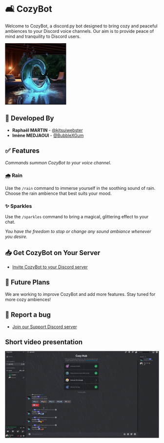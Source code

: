 # 🛋️ CozyBot

Welcome to CozyBot, a discord.py bot designed to bring cozy and peaceful ambiences to your Discord voice channels. Our aim is to provide peace of mind and tranquility to Discord users.

![CozyBot Logo](assets/logo.png)

## 👥 Developed By

- **Raphaël MARTIN** - [@kitsuiwebster](https://gitlab.com/kitsuiwebster)
- **Imène MEDJAOUI** - [@BubbleXGum](https://gitlab.com/medjaoui.imene)

## ✅ Features

*Commands summon CozyBot to your voice channel.*

### 🌧️ Rain

Use the `/rain` command to immerse yourself in the soothing sound of rain. Choose the rain ambience that best suits your mood.

### ✨ Sparkles

Use the `/sparkles` command to bring a magical, glittering effect to your chat.

*You have the freedom to stop or change any sound ambiance whenever you desire.*

## 📥 Get CozyBot on Your Server

- [Invite CozyBot to your Discord server](https://discord.com/api/oauth2/authorize?client_id=1156917047284994178&permissions=40550970817344&scope=bot)

## 📅 Future Plans

We are working to improve CozyBot and add more features. Stay tuned for more cozy ambiences!

## 🐞 Report a bug

- [Join our Support Discord server](https://discord.gg/Rxeh64Y73U)

## Short video presentation

[![CozyBot video presentation](assets/placeholder.png)](https://youtu.be/3q5n-iqTvsQ)
